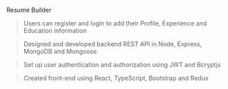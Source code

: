 Resume Builder

> Users can register and login to add their Profile, Experience and Education information

> Designed and developed backend REST API in Node, Express, MongoDB and Mongoose 

> Set up user authentication and authorization using JWT and Bcryptjs

> Created front-end using React, TypeScript, Bootstrap and Redux
